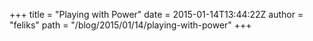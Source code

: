 +++
title = "Playing with Power"
date = 2015-01-14T13:44:22Z
author = "feliks"
path = "/blog/2015/01/14/playing-with-power"
+++

